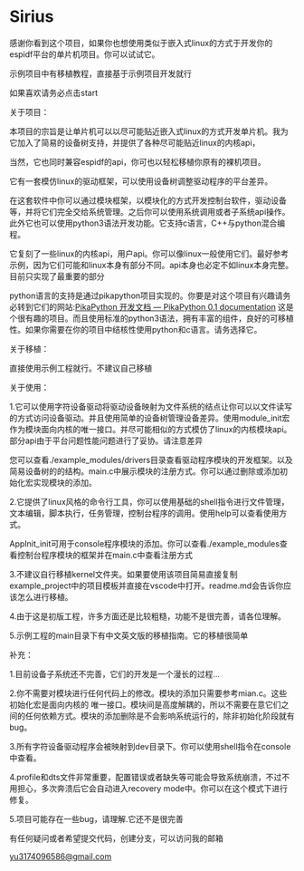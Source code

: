 # Sirius

感谢你看到这个项目，如果你也想使用类似于嵌入式linux的方式于开发你的espidf平台的单片机项目。你可以试试它。

示例项目中有移植教程，直接基于示例项目开发就行

如果喜欢请务必点击start




关于项目：

本项目的宗旨是让单片机可以以尽可能贴近嵌入式linux的方式开发单片机。我为它加入了简易的设备树支持，并提供了各种尽可能贴近linux的内核api，

当然，它也同时兼容espidf的api，你可也以轻松移植你原有的裸机项目。

它有一套模仿linux的驱动框架，可以使用设备树调整驱动程序的平台差异。

在这套软件中你可以通过模块框架，以模块化的方式开发控制台软件，驱动设备等，并将它们完全交给系统管理。之后你可以使用系统调用或者子系统api操作。此外它也可以使用python3语法开发功能。它支持c语言，C++与python混合编程。

它复刻了一些linux的内核api，用户api。你可以像linux一般使用它们。最好参考示例，因为它们可能和linux本身有部分不同。api本身也必定不如linux本身完整。目前只实现了最重要的部分


python语言的支持是通过pikapython项目实现的。你要是对这个项目有兴趣请务必转到它们的网站:[PikaPython 开发文档 — PikaPython 0.1 documentation](https://pikapython.com/doc/) 这是个很有趣的项目。而且使用标准的python3语法，拥有丰富的组件，良好的可移植性。如果你需要在你的项目中结核性使用python和c语言。请务选择它。


关于移植：

直接使用示例工程就行。不建议自己移植



关于使用：

1.它可以使用字符设备驱动将驱动设备映射为文件系统的结点让你可以以文件读写的方式访问设备驱动。并且使用简单的设备树管理设备差异。使用module_init宏作为模块面向内核的唯一接口。并尽可能相似的方式模仿了linux的内核模块api。部分api由于平台问题性能问题进行了妥协。请注意差异

您可以查看./example_modules/drivers目录查看驱动程序模块的开发框架。以及简易设备树的的结构。main.c中展示模块的注册方式。你可以通过删除或添加初始化宏实现模块的添加。

2.它提供了linux风格的命令行工具，你可以使用基础的shell指令进行文件管理，文本编辑，脚本执行，任务管理，控制台程序的调用。使用help可以查看使用方式。

AppInit_init可用于console程序模块的添加。你可以查看./example_modules查看控制台程序模块的框架并在main.c中查看注册方式

3.不建议自行移植kernel文件夹。如果要使用该项目简易直接复制example_project中的项目模板并直接在vscode中打开。readme.md会告诉你应该怎么进行移植。

4.由于这是初版工程，许多方面还是比较粗糙，功能不是很完善，请各位理解。

5.示例工程的main目录下有中文英文版的移植指南。它的移植很简单



补充：

 
 1.目前设备子系统还不完善，它们的开发是一个漫长的过程...
 
 2.你不需要对模块进行任何代码上的修改。模块的添加只需要参考mian.c。这些初始化宏是面向内核的
 唯一接口。模块间是高度解耦的，所以不需要在意它们之间的任何依赖方式。模块的添加删除是不会影响系统运行的，除非初始化阶段就有bug。

 3.所有字符设备驱动程序会被映射到dev目录下。你可以使用shell指令在console中查看。
 
 4.profile和dts文件非常重要，配置错误或者缺失等可能会导致系统崩溃，不过不用担心，多次奔溃后它会自动进入recovery mode中。你可以在这个模式下进行修复。
 
 5.项目可能存在一些bug，请理解.它还不是很完善

有任何疑问或者希望提交代码，创建分支，可以访问我的邮箱

yu3174096586@gmail.com 






